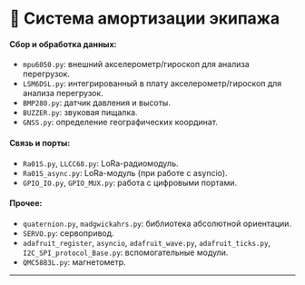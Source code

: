 # 💺 Система амортизации экипажа

#### Сбор и обработка данных:
- `mpu6050.py`: внешний акселерометр/гироскоп для анализа перегрузок.
- `LSM6DSL.py`: интегрированный в плату акселерометр/гироскоп для анализа перегрузок.
- `BMP280.py`: датчик давления и высоты.
- `BUZZER.py`: звуковая пищалка.
- `GNSS.py`: определение географических координат.

#### Связь и порты:
- `Ra01S.py`, `LLCC68.py`: LoRa-радиомодуль.
- `Ra01S_async.py`: LoRa-модуль (при работе с asyncio).
- `GPIO_IO.py`, `GPIO_MUX.py`: работа с цифровыми портами.

#### Прочее:
- `quaternion.py`, `madgwickahrs.py`: библиотека абсолютной ориентации.
- `SERVO.py`: сервопривод.
- `adafruit_register`, `asyncio`, `adafruit_wave.py`, `adafruit_ticks.py`, `I2C_SPI_protocol_Base.py`: вспомогательные модули.
- `QMC5883L.py`: магнетометр.

---